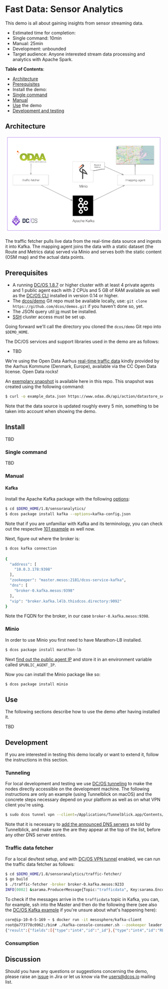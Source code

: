 # Fast Data: Sensor Analytics

This demo is all about gaining insights from sensor streaming data.



- Estimated time for completion:
 - Single command: 10min
 - Manual: 25min
 - Development: unbounded
- Target audience: Anyone interested stream data processing and analytics with Apache Spark.

**Table of Contents**:

- [Architecture](#architecture)
- [Prerequisites](#prerequisites)
- Install the demo:
 - [Single command](#single-command)
 - [Manual](#manual)
- [Use](#use) the demo
- [Development and testing](#development)

## Architecture

![Sensor analytics demo architecture](img/sensor-analytics-architecture.png)

The traffic fetcher pulls live data from the real-time data source and ingests it into Kafka.
The mapping agent joins the data with a static dataset (the Route and Metrics data) served via Minio and
serves both the static content (OSM map) and the actual data points.


## Prerequisites

- A running [DC/OS 1.8.7](https://dcos.io/releases/1.8.7/) or higher cluster with at least 4 private agents and 1 public agent each with 2 CPUs and 5 GB of RAM available as well as the [DC/OS CLI](https://dcos.io/docs/1.8/usage/cli/install/) installed in version 0.14 or higher.
- The [dcos/demo](https://github.com/dcos/demos/) Git repo must be available locally, use: `git clone https://github.com/dcos/demos.git` if you haven't done so, yet.
- The JSON query util [jq](https://github.com/stedolan/jq/wiki/Installation) must be installed.
- [SSH](https://dcos.io/docs/1.8/administration/access-node/sshcluster/) cluster access must be set up.

Going forward we'll call the directory you cloned the `dcos/demo` Git repo into `$DEMO_HOME`.

The DC/OS services and support libraries used in the demo are as follows:

- TBD

We're using the Open Data Aarhus [real-time traffic  data](https://www.odaa.dk/dataset/realtids-trafikdata) kindly provided by the Aarhus Kommune (Denmark, Europe), available via the CC Open Data license. Open Data rocks!

An [exemplary snapshot](example_data.json) is available here in this repo. This snapshot was created using the following command:

```bash
$ curl -o example_data.json https://www.odaa.dk/api/action/datastore_search?resource_id=b3eeb0ff-c8a8-4824-99d6-e0a3747c8b0d&limit=5
```

Note that the data source is updated roughly every 5 min, something to be taken into account when showing the demo.

## Install

TBD

### Single command

TBD

### Manual

#### Kafka

Install the Apache Kafka package with the following [options](kafka-config.json):

```bash
$ cd $DEMO_HOME/1.8/sensoranalytics/
$ dcos package install kafka --options=kafka-config.json
```

Note that if you are unfamiliar with Kafka and its terminology, you can check out the respective [101 example](https://github.com/dcos/examples/tree/master/1.8/kafka) as well now.

Next, figure out where the broker is:

```bash
$ dcos kafka connection

{
  "address": [
    "10.0.3.178:9398"
  ],
  "zookeeper": "master.mesos:2181/dcos-service-kafka",
  "dns": [
    "broker-0.kafka.mesos:9398"
  ],
  "vip": "broker.kafka.l4lb.thisdcos.directory:9092"
}
```

Note the FQDN for the broker, in our case `broker-0.kafka.mesos:9398`.

### Minio

In order to use Minio you first need to have Marathon-LB installed.

```bash
$ dcos package install marathon-lb
```

Next [find out the public agent IP](https://dcos.io/docs/1.8/administration/locate-public-agent/)
and store it in an environment variable called `$PUBLIC_AGENT_IP`.

Now you can install the Minio package like so:

```bash
$ dcos package install minio
```

## Use

The following sections describe how to use the demo after having installed it.

TBD

## Development

If you are interested in testing this demo locally or want to extend it, follow the instructions in this section.


### Tunneling

For local development and testing we use [DC/OS tunneling](https://dcos.io/docs/1.8/administration/access-node/tunnel/) to make the nodes directly accessible on the development machine. The following instructions are only an example (using Tunnelblick on macOS) and the concrete steps necessary depend on your platform as well as on what VPN client you're using.

```bash
$ sudo dcos tunnel vpn --client=/Applications/Tunnelblick.app/Contents/Resources/openvpn/openvpn-2.3.12/openvpn
```

Note that it is necessary to [add the announced DNS servers]( https://support.apple.com/kb/PH18499?locale=en_US) as told by Tunnelblick, and make sure the are they appear at the top of the list, before any other DNS server entries.

### Traffic data fetcher

For a local dev/test setup, and with [DC/OS VPN tunnel](#tunneling) enabled, we can run the traffic data fetcher as follows:

```bash
$ cd $DEMO_HOME/1.8/sensoranalytics/traffic-fetcher/
$ go build
$ ./traffic-fetcher -broker broker-0.kafka.mesos:9233
INFO[0002] &sarama.ProducerMessage{Topic:"trafficdata", Key:sarama.Encoder(nil), Value:"{\"result\":{\"fields\":[{\"type\":\"int4\",\"id\":\"_id\"},{\"type\":\"int4\",\"id\":\"REPORT_ID\"},{\"type\":\"timestamp\",\"id\":\"TIMESTAMP\"},{\"type\":\"text\",\"id\":\"status\"},{\"type\":\"int4\",\"id\":\"avgMeasuredTime\"},{\"type\":\"int4\",\"id\":\"medianMeasuredTime\"},{\"type\":\"int4\",\"id\":\"vehicleCount\"},{\"type\":\"int4\",\"id\":\"avgSpeed\"}],\"records\":[{\"status\":\"OK\",\"avgMeasuredTime\":104,\"TIMESTAMP\":\"2017-01-13T11:50:00\",\"medianMeasuredTime\":104,\"avgSpeed\":19,\"vehicleCount\":9,\"_id\":418,\"REPORT_ID\":204273},{\"status\":\"OK\",\"avgMeasuredTime\":59,\"TIMESTAMP\":\"2017-01-13T11:50:00\",\"medianMeasuredTime\":59,\"avgSpeed\":35,\"vehicleCount\":6,\"_id\":53,\"REPORT_ID\":187748},{\"status\":\"OK\",\"avgMeasuredTime\":138,\"TIMESTAMP\":\"2017-01-13T11:50:00\",\"medianMeasuredTime\":138,\"avgSpeed\":30,\"vehicleCount\":11,\"_id\":228,\"REPORT_ID\":183091},{\"status\":\"OK\",\"avgMeasuredTime\":69,\"TIMESTAMP\":\"2017-01-13T11:54:00\",\"medianMeasuredTime\":69,\"avgSpeed\":48,\"vehicleCount\":8,\"_id\":330,\"REPORT_ID\":181331},{\"status\":\"OK\",\"avgMeasuredTime\":120,\"TIMESTAMP\":\"2017-01-13T11:55:00\",\"medianMeasuredTime\":120,\"avgSpeed\":61,\"vehicleCount\":5,\"_id\":338,\"REPORT_ID\":197951},{\"status\":\"OK\",\"avgMeasuredTime\":145,\"TIMESTAMP\":\"2017-01-13T11:55:00\",\"medianMeasuredTime\":145,\"avgSpeed\":51,\"vehicleCount\":3,\"_id\":345,\"REPORT_ID\":158505},{\"status\":\"OK\",\"avgMeasuredTime\":57,\"TIMESTAMP\":\"2017-01-13T11:55:00\",\"medianMeasuredTime\":57,\"avgSpeed\":70,\"vehicleCount\":6,\"_id\":395,\"REPORT_ID\":197463},{\"status\":\"OK\",\"avgMeasuredTime\":78,\"TIMESTAMP\":\"2016-10-05T09:29:00\",\"medianMeasuredTime\":78,\"avgSpeed\":67,\"vehicleCount\":17,\"_id\":450,\"REPORT_ID\":1164},{\"status\":\"OK\",\"avgMeasuredTime\":44,\"TIMESTAMP\":\"2017-01-13T11:50:00\",\"medianMeasuredTime\":44,\"avgSpeed\":39,\"vehicleCount\":20,\"_id\":381,\"REPORT_ID\":183009},{\"status\":\"OK\",\"avgMeasuredTime\":188,\"TIMESTAMP\":\"2017-01-13T11:50:00\",\"medianMeasuredTime\":188,\"avgSpeed\":15,\"vehicleCount\":2,\"_id\":49,\"REPORT_ID\":187509}]}}\n", Metadata:interface {}(nil), Offset:8, Partition:0, Timestamp:time.Time{sec:0, nsec:0, loc:(*time.Location)(nil)}, retries:0, flags:0}
```

To check if the messages arrive in the `trafficdata` topic in Kafka, you can, for example, ssh into the Master and then do the following there (see also the [DC/OS Kafka example](https://github.com/dcos/examples/tree/master/1.8/kafka#consume-a-message) if you're unsure about what's happening here):

```bash
core@ip-10-0-5-169 ~ $ docker run -it mesosphere/kafka-client
root@a773778c0962:/bin# ./kafka-console-consumer.sh --zookeeper leader.mesos:2181/dcos-service-kafka --topic trafficdata --from-beginning
{"result":{"fields":[{"type":"int4","id":"_id"},{"type":"int4","id":"REPORT_ID"},{"type":"timestamp","id":"TIMESTAMP"},{"type":"text","id":"status"},{"type":"int4","id":"avgMeasuredTime"},{"type":"int4","id":"medianMeasuredTime"},{"type":"int4","id":"vehicleCount"},{"type":"int4","id":"avgSpeed"}],"records":[{"status":"OK","avgMeasuredTime":104,"TIMESTAMP":"2017-01-13T11:50:00","medianMeasuredTime":104,"avgSpeed":19,"vehicleCount":9,"_id":418,"REPORT_ID":204273},{"status":"OK","avgMeasuredTime":59,"TIMESTAMP":"2017-01-13T11:50:00","medianMeasuredTime":59,"avgSpeed":35,"vehicleCount":6,"_id":53,"REPORT_ID":187748},{"status":"OK","avgMeasuredTime":138,"TIMESTAMP":"2017-01-13T11:50:00","medianMeasuredTime":138,"avgSpeed":30,"vehicleCount":11,"_id":228,"REPORT_ID":183091},{"status":"OK","avgMeasuredTime":69,"TIMESTAMP":"2017-01-13T11:54:00","medianMeasuredTime":69,"avgSpeed":48,"vehicleCount":8,"_id":330,"REPORT_ID":181331},{"status":"OK","avgMeasuredTime":120,"TIMESTAMP":"2017-01-13T11:55:00","medianMeasuredTime":120,"avgSpeed":61,"vehicleCount":5,"_id":338,"REPORT_ID":197951},{"status":"OK","avgMeasuredTime":145,"TIMESTAMP":"2017-01-13T11:55:00","medianMeasuredTime":145,"avgSpeed":51,"vehicleCount":3,"_id":345,"REPORT_ID":158505},{"status":"OK","avgMeasuredTime":57,"TIMESTAMP":"2017-01-13T11:55:00","medianMeasuredTime":57,"avgSpeed":70,"vehicleCount":6,"_id":395,"REPORT_ID":197463},{"status":"OK","avgMeasuredTime":78,"TIMESTAMP":"2016-10-05T09:29:00","medianMeasuredTime":78,"avgSpeed":67,"vehicleCount":17,"_id":450,"REPORT_ID":1164},{"status":"OK","avgMeasuredTime":44,"TIMESTAMP":"2017-01-13T11:50:00","medianMeasuredTime":44,"avgSpeed":39,"vehicleCount":20,"_id":381,"REPORT_ID":183009},{"status":"OK","avgMeasuredTime":188,"TIMESTAMP":"2017-01-13T11:50:00","medianMeasuredTime":188,"avgSpeed":15,"vehicleCount":2,"_id":49,"REPORT_ID":187509}]}}
```


### Consumption


## Discussion

Should you have any questions or suggestions concerning the demo, please raise an [issue](https://dcosjira.atlassian.net/) in Jira or let us know via the [users@dcos.io](mailto:users@dcos.io) mailing list.

